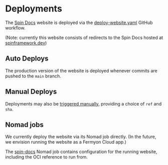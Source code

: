 # Deployments

The [Spin Docs](https://spin.fermyon.dev) website is deployed via the [deploy-website.yaml](../.github/workflows/deploy-website.yml) GitHub workflow.

(Note: currently this website consists of redirects to the Spin Docs hosted at [spinframework.dev](https://spinframework.dev))

## Auto Deploys

The production version of the website is deployed whenever commits are pushed to the `main` branch.

## Manual Deploys

Deployments may also be [triggered manually](https://github.com/spinframework/spin/actions/workflows/deploy-website.yml), providing a choice of `ref` and `sha`.

## Nomad jobs

We currently deploy the website via its Nomad job directly. (In the future, we envision running the website as a Fermyon Cloud app.)

The [spin-docs](./spin-docs.nomad) Nomad job contains configuration for the running website, including the OCI reference to run from.